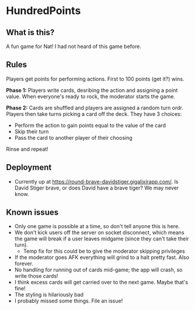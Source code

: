 # HundredPoints

## What is this?
A fun game for Nat! I had not heard of this game before.

## Rules
Players get points for performing actions. First to 100 points (get it?) wins.

**Phase 1:** Players write cards, desribing the action and assigning a point value. When everyone's ready to rock, the moderator starts the game.

**Phase 2:** Cards are shuffled and players are assigned a random turn ordr. Players then take turns picking a card off the deck. They have 3 choices:
* Perform the action to gain points equal to the value of the card
* Skip their turn
* Pass the card to another player of their choosing

Rinse and repeat!

## Deployment
* Currently up at https://round-brave-davidstiger.gigalixirapp.com/. Is David Stiger brave, or does David have a brave tiger? We may never know.

## Known issues
* Only one game is possible at a time, so don't tell anyone this is here.
* We don't kick users off the server on socket disconnect, which means the game will break if a user leaves midgame (since they can't take their turn).
  * Temp fix for this could be to give the moderator skipping privileges
* If the moderator goes AFK everything will grind to a halt pretty fast. Also forever.
* No handling for running out of cards mid-game; the app will crash, so write those cards!
* I think excess cards will get carried over to the next game. Maybe that's fine!
* The styling is hilariously bad
* I probably missed some things. File an issue!
